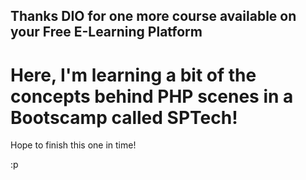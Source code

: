 ## Thanks DIO for one more course available on your Free E-Learning Platform

# Here, I'm learning a bit of the concepts behind PHP scenes in a Bootscamp called SPTech! 

Hope to finish this one in time! 

:p